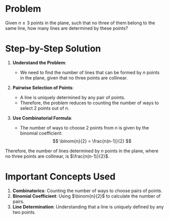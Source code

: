 # Problem
Given $n \geq 3$ points in the plane, such that no three of them belong to the same line, how many lines are determined by these points?

# Step-by-Step Solution

1. **Understand the Problem**:
    - We need to find the number of lines that can be formed by $n$ points in the plane, given that no three points are collinear.

2. **Pairwise Selection of Points**:
    - A line is uniquely determined by any pair of points.
    - Therefore, the problem reduces to counting the number of ways to select 2 points out of $n$.

3. **Use Combinatorial Formula**:
    - The number of ways to choose 2 points from $n$ is given by the binomial coefficient:
    $$
    \binom{n}{2} = \frac{n(n-1)}{2}
    $$

Therefore, the number of lines determined by $n$ points in the plane, where no three points are collinear, is $\frac{n(n-1)}{2}$.

# Important Concepts Used
1. **Combinatorics**: Counting the number of ways to choose pairs of points.
2. **Binomial Coefficient**: Using $\binom{n}{2}$ to calculate the number of pairs.
3. **Line Determination**: Understanding that a line is uniquely defined by any two points.
